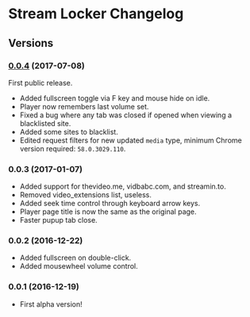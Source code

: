 Stream Locker Changelog
=======================

Versions
--------

### [0.0.4][v0.0.4] (2017-07-08)

First public release.

 - Added fullscreen toggle via F key and mouse hide on idle.
 - Player now remembers last volume set.
 - Fixed a bug where any tab was closed if opened when viewing a blacklisted site.
 - Added some sites to blacklist.
 - Edited request filters for new updated `media` type, minimum Chrome version required: `58.0.3029.110`.

### 0.0.3 (2017-01-07)

 - Added support for thevideo.me, vidbabc.com, and streamin.to.
 - Removed video_extensions list, useless.
 - Added seek time control through keyboard arrow keys.
 - Player page title is now the same as the original page.
 - Faster pupup tab close.

### 0.0.2 (2016-12-22)

 - Added fullscreen on double-click.
 - Added mousewheel volume control.

### 0.0.1 (2016-12-19)

 - First alpha version!

 [v0.0.4]: https://github.com/mebeim/stream-locker/releases/tag/v0.0.4